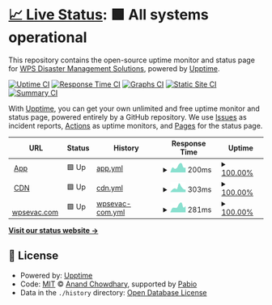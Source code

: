 # [📈 Live Status](https://status.wpsevac.com): <!--live status--> **🟩 All systems operational**

This repository contains the open-source uptime monitor and status page for [WPS Disaster Management Solutions](https://wpsevac.com/), powered by [Upptime](https://github.com/upptime/upptime).

[![Uptime CI](https://github.com/WPSDisaster/upptime/workflows/Uptime%20CI/badge.svg)](https://github.com/WPSDisaster/upptime/actions?query=workflow%3A%22Uptime+CI%22)
[![Response Time CI](https://github.com/WPSDisaster/upptime/workflows/Response%20Time%20CI/badge.svg)](https://github.com/WPSDisaster/upptime/actions?query=workflow%3A%22Response+Time+CI%22)
[![Graphs CI](https://github.com/WPSDisaster/upptime/workflows/Graphs%20CI/badge.svg)](https://github.com/WPSDisaster/upptime/actions?query=workflow%3A%22Graphs+CI%22)
[![Static Site CI](https://github.com/WPSDisaster/upptime/workflows/Static%20Site%20CI/badge.svg)](https://github.com/WPSDisaster/upptime/actions?query=workflow%3A%22Static+Site+CI%22)
[![Summary CI](https://github.com/WPSDisaster/upptime/workflows/Summary%20CI/badge.svg)](https://github.com/WPSDisaster/upptime/actions?query=workflow%3A%22Summary+CI%22)

With [Upptime](https://upptime.js.org), you can get your own unlimited and free uptime monitor and status page, powered entirely by a GitHub repository. We use [Issues](https://github.com/WPSDisaster/upptime/issues) as incident reports, [Actions](https://github.com/WPSDisaster/upptime/actions) as uptime monitors, and [Pages](https://status.wpsevac.com) for the status page.

<!--start: status pages-->
<!-- This summary is generated by Upptime (https://github.com/upptime/upptime) -->
<!-- Do not edit this manually, your changes will be overwritten -->
<!-- prettier-ignore -->
| URL | Status | History | Response Time | Uptime |
| --- | ------ | ------- | ------------- | ------ |
| <img alt="" src="https://icons.duckduckgo.com/ip3/app.wpsevac.com.ico" height="13"> [App](https://app.wpsevac.com/health-check) | 🟩 Up | [app.yml](https://github.com/WPSDisaster/upptime/commits/HEAD/history/app.yml) | <details><summary><img alt="Response time graph" src="./graphs/app/response-time-week.png" height="20"> 200ms</summary><br><a href="https://status.wpsevac.com/history/app"><img alt="Response time 196" src="https://img.shields.io/endpoint?url=https%3A%2F%2Fraw.githubusercontent.com%2FWPSDisaster%2Fupptime%2FHEAD%2Fapi%2Fapp%2Fresponse-time.json"></a><br><a href="https://status.wpsevac.com/history/app"><img alt="24-hour response time 196" src="https://img.shields.io/endpoint?url=https%3A%2F%2Fraw.githubusercontent.com%2FWPSDisaster%2Fupptime%2FHEAD%2Fapi%2Fapp%2Fresponse-time-day.json"></a><br><a href="https://status.wpsevac.com/history/app"><img alt="7-day response time 200" src="https://img.shields.io/endpoint?url=https%3A%2F%2Fraw.githubusercontent.com%2FWPSDisaster%2Fupptime%2FHEAD%2Fapi%2Fapp%2Fresponse-time-week.json"></a><br><a href="https://status.wpsevac.com/history/app"><img alt="30-day response time 220" src="https://img.shields.io/endpoint?url=https%3A%2F%2Fraw.githubusercontent.com%2FWPSDisaster%2Fupptime%2FHEAD%2Fapi%2Fapp%2Fresponse-time-month.json"></a><br><a href="https://status.wpsevac.com/history/app"><img alt="1-year response time 196" src="https://img.shields.io/endpoint?url=https%3A%2F%2Fraw.githubusercontent.com%2FWPSDisaster%2Fupptime%2FHEAD%2Fapi%2Fapp%2Fresponse-time-year.json"></a></details> | <details><summary><a href="https://status.wpsevac.com/history/app">100.00%</a></summary><a href="https://status.wpsevac.com/history/app"><img alt="All-time uptime 99.93%" src="https://img.shields.io/endpoint?url=https%3A%2F%2Fraw.githubusercontent.com%2FWPSDisaster%2Fupptime%2FHEAD%2Fapi%2Fapp%2Fuptime.json"></a><br><a href="https://status.wpsevac.com/history/app"><img alt="24-hour uptime 100.00%" src="https://img.shields.io/endpoint?url=https%3A%2F%2Fraw.githubusercontent.com%2FWPSDisaster%2Fupptime%2FHEAD%2Fapi%2Fapp%2Fuptime-day.json"></a><br><a href="https://status.wpsevac.com/history/app"><img alt="7-day uptime 100.00%" src="https://img.shields.io/endpoint?url=https%3A%2F%2Fraw.githubusercontent.com%2FWPSDisaster%2Fupptime%2FHEAD%2Fapi%2Fapp%2Fuptime-week.json"></a><br><a href="https://status.wpsevac.com/history/app"><img alt="30-day uptime 100.00%" src="https://img.shields.io/endpoint?url=https%3A%2F%2Fraw.githubusercontent.com%2FWPSDisaster%2Fupptime%2FHEAD%2Fapi%2Fapp%2Fuptime-month.json"></a><br><a href="https://status.wpsevac.com/history/app"><img alt="1-year uptime 99.93%" src="https://img.shields.io/endpoint?url=https%3A%2F%2Fraw.githubusercontent.com%2FWPSDisaster%2Fupptime%2FHEAD%2Fapi%2Fapp%2Fuptime-year.json"></a></details>
| <img alt="" src="https://icons.duckduckgo.com/ip3/files-staging.wpsevac.com.ico" height="13"> [CDN](https://files-staging.wpsevac.com/images/facilities/W-1001/fac-1585692711-W-1001/1585692711hi-rise-pic.jpg) | 🟩 Up | [cdn.yml](https://github.com/WPSDisaster/upptime/commits/HEAD/history/cdn.yml) | <details><summary><img alt="Response time graph" src="./graphs/cdn/response-time-week.png" height="20"> 303ms</summary><br><a href="https://status.wpsevac.com/history/cdn"><img alt="Response time 243" src="https://img.shields.io/endpoint?url=https%3A%2F%2Fraw.githubusercontent.com%2FWPSDisaster%2Fupptime%2FHEAD%2Fapi%2Fcdn%2Fresponse-time.json"></a><br><a href="https://status.wpsevac.com/history/cdn"><img alt="24-hour response time 316" src="https://img.shields.io/endpoint?url=https%3A%2F%2Fraw.githubusercontent.com%2FWPSDisaster%2Fupptime%2FHEAD%2Fapi%2Fcdn%2Fresponse-time-day.json"></a><br><a href="https://status.wpsevac.com/history/cdn"><img alt="7-day response time 303" src="https://img.shields.io/endpoint?url=https%3A%2F%2Fraw.githubusercontent.com%2FWPSDisaster%2Fupptime%2FHEAD%2Fapi%2Fcdn%2Fresponse-time-week.json"></a><br><a href="https://status.wpsevac.com/history/cdn"><img alt="30-day response time 296" src="https://img.shields.io/endpoint?url=https%3A%2F%2Fraw.githubusercontent.com%2FWPSDisaster%2Fupptime%2FHEAD%2Fapi%2Fcdn%2Fresponse-time-month.json"></a><br><a href="https://status.wpsevac.com/history/cdn"><img alt="1-year response time 243" src="https://img.shields.io/endpoint?url=https%3A%2F%2Fraw.githubusercontent.com%2FWPSDisaster%2Fupptime%2FHEAD%2Fapi%2Fcdn%2Fresponse-time-year.json"></a></details> | <details><summary><a href="https://status.wpsevac.com/history/cdn">100.00%</a></summary><a href="https://status.wpsevac.com/history/cdn"><img alt="All-time uptime 98.65%" src="https://img.shields.io/endpoint?url=https%3A%2F%2Fraw.githubusercontent.com%2FWPSDisaster%2Fupptime%2FHEAD%2Fapi%2Fcdn%2Fuptime.json"></a><br><a href="https://status.wpsevac.com/history/cdn"><img alt="24-hour uptime 100.00%" src="https://img.shields.io/endpoint?url=https%3A%2F%2Fraw.githubusercontent.com%2FWPSDisaster%2Fupptime%2FHEAD%2Fapi%2Fcdn%2Fuptime-day.json"></a><br><a href="https://status.wpsevac.com/history/cdn"><img alt="7-day uptime 100.00%" src="https://img.shields.io/endpoint?url=https%3A%2F%2Fraw.githubusercontent.com%2FWPSDisaster%2Fupptime%2FHEAD%2Fapi%2Fcdn%2Fuptime-week.json"></a><br><a href="https://status.wpsevac.com/history/cdn"><img alt="30-day uptime 100.00%" src="https://img.shields.io/endpoint?url=https%3A%2F%2Fraw.githubusercontent.com%2FWPSDisaster%2Fupptime%2FHEAD%2Fapi%2Fcdn%2Fuptime-month.json"></a><br><a href="https://status.wpsevac.com/history/cdn"><img alt="1-year uptime 98.65%" src="https://img.shields.io/endpoint?url=https%3A%2F%2Fraw.githubusercontent.com%2FWPSDisaster%2Fupptime%2FHEAD%2Fapi%2Fcdn%2Fuptime-year.json"></a></details>
| <img alt="" src="https://icons.duckduckgo.com/ip3/wpsevac.com.ico" height="13"> [wpsevac.com](https://wpsevac.com) | 🟩 Up | [wpsevac-com.yml](https://github.com/WPSDisaster/upptime/commits/HEAD/history/wpsevac-com.yml) | <details><summary><img alt="Response time graph" src="./graphs/wpsevac-com/response-time-week.png" height="20"> 281ms</summary><br><a href="https://status.wpsevac.com/history/wpsevac-com"><img alt="Response time 260" src="https://img.shields.io/endpoint?url=https%3A%2F%2Fraw.githubusercontent.com%2FWPSDisaster%2Fupptime%2FHEAD%2Fapi%2Fwpsevac-com%2Fresponse-time.json"></a><br><a href="https://status.wpsevac.com/history/wpsevac-com"><img alt="24-hour response time 284" src="https://img.shields.io/endpoint?url=https%3A%2F%2Fraw.githubusercontent.com%2FWPSDisaster%2Fupptime%2FHEAD%2Fapi%2Fwpsevac-com%2Fresponse-time-day.json"></a><br><a href="https://status.wpsevac.com/history/wpsevac-com"><img alt="7-day response time 281" src="https://img.shields.io/endpoint?url=https%3A%2F%2Fraw.githubusercontent.com%2FWPSDisaster%2Fupptime%2FHEAD%2Fapi%2Fwpsevac-com%2Fresponse-time-week.json"></a><br><a href="https://status.wpsevac.com/history/wpsevac-com"><img alt="30-day response time 299" src="https://img.shields.io/endpoint?url=https%3A%2F%2Fraw.githubusercontent.com%2FWPSDisaster%2Fupptime%2FHEAD%2Fapi%2Fwpsevac-com%2Fresponse-time-month.json"></a><br><a href="https://status.wpsevac.com/history/wpsevac-com"><img alt="1-year response time 260" src="https://img.shields.io/endpoint?url=https%3A%2F%2Fraw.githubusercontent.com%2FWPSDisaster%2Fupptime%2FHEAD%2Fapi%2Fwpsevac-com%2Fresponse-time-year.json"></a></details> | <details><summary><a href="https://status.wpsevac.com/history/wpsevac-com">100.00%</a></summary><a href="https://status.wpsevac.com/history/wpsevac-com"><img alt="All-time uptime 100.00%" src="https://img.shields.io/endpoint?url=https%3A%2F%2Fraw.githubusercontent.com%2FWPSDisaster%2Fupptime%2FHEAD%2Fapi%2Fwpsevac-com%2Fuptime.json"></a><br><a href="https://status.wpsevac.com/history/wpsevac-com"><img alt="24-hour uptime 100.00%" src="https://img.shields.io/endpoint?url=https%3A%2F%2Fraw.githubusercontent.com%2FWPSDisaster%2Fupptime%2FHEAD%2Fapi%2Fwpsevac-com%2Fuptime-day.json"></a><br><a href="https://status.wpsevac.com/history/wpsevac-com"><img alt="7-day uptime 100.00%" src="https://img.shields.io/endpoint?url=https%3A%2F%2Fraw.githubusercontent.com%2FWPSDisaster%2Fupptime%2FHEAD%2Fapi%2Fwpsevac-com%2Fuptime-week.json"></a><br><a href="https://status.wpsevac.com/history/wpsevac-com"><img alt="30-day uptime 100.00%" src="https://img.shields.io/endpoint?url=https%3A%2F%2Fraw.githubusercontent.com%2FWPSDisaster%2Fupptime%2FHEAD%2Fapi%2Fwpsevac-com%2Fuptime-month.json"></a><br><a href="https://status.wpsevac.com/history/wpsevac-com"><img alt="1-year uptime 100.00%" src="https://img.shields.io/endpoint?url=https%3A%2F%2Fraw.githubusercontent.com%2FWPSDisaster%2Fupptime%2FHEAD%2Fapi%2Fwpsevac-com%2Fuptime-year.json"></a></details>

<!--end: status pages-->

[**Visit our status website →**](https://status.wpsevac.com)

## 📄 License

- Powered by: [Upptime](https://github.com/upptime/upptime)
- Code: [MIT](./LICENSE) © [Anand Chowdhary](https://anandchowdhary.com), supported by [Pabio](https://pabio.com)
- Data in the `./history` directory: [Open Database License](https://opendatacommons.org/licenses/odbl/1-0/)
